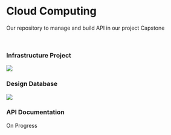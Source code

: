# Cloud Computing

Our repository to manage and build API in our project Capstone

<br>

<H3>Infrastructure Project</H3>
<img src="https://drive.google.com/file/d/1aJWWJ9kRl8NrTgHH7LinJS76bAwiOKI9/view?usp=drive_link">

<br>

<h3>Design Database</h3>
<img src="https://drive.google.com/file/d/106HJVW92FLHWJxcKYZPCeX5J67IGdb0c/view?usp=drive_link">

<br>

<h3>API Documentation</h3>
<p>On Progress</p>

